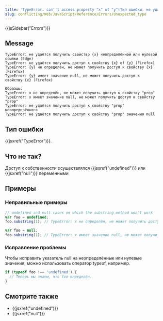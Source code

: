 ```yaml
---
title: 'TypeError: can''t access property "x" of "y"(Тип ошибки: не удаётся получить доступ к свойству "x" из "y")'
slug: conflicting/Web/JavaScript/Reference/Errors/Unexpected_type
---
```

{{jsSidebar("Errors")}}

## Message

```
TypeError: не удаётся получить свойство {x} неопределённой или нулевой ссылки (Edge)
TypeError: не удаётся получить доступ к свойству {x} of {y} (Firefox)
TypeError: {y} не определён, не может получить доступ к свойству {x} (Firefox)
TypeError: {y} имеет значение null, не может получить доступ к свойству {x} (Firefox)

Образцы:
TypeError: x не определён, не может получить доступ к свойству "prop"
TypeError: x имеет значение null, не может получить доступ к свойству "prop"
TypeError: не удаётся получить доступ к свойству "prop" неопределённого
TypeError: не удаётся получить доступ к свойству "prop" значения null
```

## Тип ошибки

{{jsxref("TypeError")}}.

## Что не так?

Доступ к собственности осуществлялся {{jsxref("undefined")}} или {{jsxref("null")}} переменными

## Примеры

### Неправильные примеры

```js example-bad
// undefined and null cases on which the substring method won't work
var foo = undefined;
foo.substring(1); // TypeError: x не определён, не может получить доступ к свойству substring

var foo = null;
foo.substring(1); // TypeError: x имеет значение null, не может получить доступ к свойству substring
```

### Исправление проблемы

Чтобы исправить указатель null на неопределённые или нулевые значения, можно использовать оператор typeof, например.

```js
if (typeof foo !== 'undefined') {
  // Теперь мы знаем, что foo определён.
}
```

## Смотрите также

- {{jsxref("undefined")}}
- {{jsxref("null")}}
